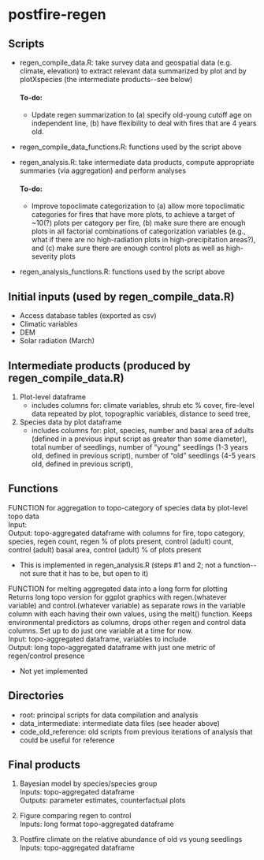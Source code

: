 # postfire-regen  

## Scripts  
- regen_compile_data.R: take survey data and geospatial data (e.g. climate, elevation) to extract relevant data summarized by plot and by plotXspecies (the intermediate products--see below)  
  #### To-do:  
  - Update regen summarization to (a) specify old-young cutoff age on independent line, (b) have flexibility to deal with fires that are 4 years old.  

- regen_compile_data_functions.R: functions used by the script above  

- regen_analysis.R: take intermediate data products, compute appropriate summaries (via aggregation) and perform analyses  
  #### To-do:  
  - Improve topoclimate categorization to (a) allow more topoclimatic categories for fires that have more plots, to achieve a target of ~10(?) plots per category per fire, (b) make sure there are enough plots in all factorial combinations of categorization variables (e.g., what if there are no high-radiation plots in high-precipitation areas?), and (c) make sure there are enough control plots as well as high-severity plots  
  
- regen_analysis_functions.R: functions used by the script above  


## Initial inputs (used by regen_compile_data.R)  
- Access database tables (exported as csv)  
- Climatic variables   
- DEM  
- Solar radiation (March)  


## Intermediate products (produced by regen_compile_data.R)  
1. Plot-level dataframe  
	- includes columns for: climate variables, shrub etc % cover, fire-level data repeated by plot, topographic variables, distance to seed tree,   
2. Species data by plot dataframe  
	- includes columns for: plot, species, number and basal area of adults (defined in a previous input script as greater than some diameter), total number of seedlings, number of “young” seedlings (1-3 years old, defined in previous script), number of “old” seedlings (4-5 years old, defined in previous script),   
  
  
## Functions  
FUNCTION for aggregation to topo-category of species data by plot-level topo data  
Input:   
Output: topo-aggregated dataframe with columns for fire, topo category, species, regen count, regen % of plots present, control (adult) count, control (adult) basal area, control (adult) % of plots present  
  - This is implemented in regen_analysis.R (steps #1 and 2; not a function--not sure that it has to be, but open to it)  


FUNCTION for melting aggregated data into a long form for plotting  
Returns long topo version for ggplot graphics with regen.(whatever variable) and control.(whatever variable) as separate rows in the variable column with each having their own values, using the melt() function. Keeps environmental predictors as columns, drops other regen and control data columns. Set up to do just one variable at a time for now.   
Input: topo-aggregated dataframe, variables to include  
Output: long topo-aggregated dataframe with just one metric of regen/control presence  
  - Not yet implemented  

## Directories  
- root: principal scripts for data compilation and analysis  
- data_intermediate: intermediate data files (see header above)
- code_old_reference: old scripts from previous iterations of analysis that could be useful for reference


## Final products  
1. Bayesian model by species/species group  
Inputs: topo-aggregated dataframe  
Outputs: parameter estimates, counterfactual plots  

2. Figure comparing regen to control  
Inputs: long format topo-aggregated dataframe  

3. Postfire climate on the relative abundance of old vs young seedlings  
Inputs: topo-aggregated dataframe  

